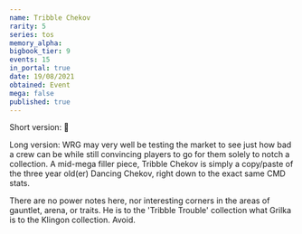 ```yaml
---
name: Tribble Chekov
rarity: 5
series: tos
memory_alpha:
bigbook_tier: 9
events: 15
in_portal: true
date: 19/08/2021
obtained: Event
mega: false
published: true
---
```


Short version: 💩

Long version: WRG may very well be testing the market to see just how bad a crew can be while still convincing players to go for them solely to notch a collection. A mid-mega filler piece, Tribble Chekov is simply a copy/paste of the three year old(er) Dancing Chekov, right down to the exact same CMD stats.

There are no power notes here, nor interesting corners in the areas of gauntlet, arena, or traits. He is to the 'Tribble Trouble' collection what Grilka is to the Klingon collection. Avoid.
